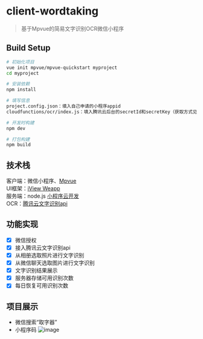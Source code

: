# client-wordtaking

> 基于Mpvue的简易文字识别OCR微信小程序

## Build Setup

``` bash
# 初始化项目
vue init mpvue/mpvue-quickstart myproject
cd myproject

# 安装依赖
npm install

# 填写信息
project.config.json：填入自己申请的小程序appid
cloudfunctions/ocr/index.js：填入腾讯云后台的secretId和secretKey（获取方式见下方腾讯云识别api）

# 开发时构建
npm dev

# 打包构建
npm build
```
## 技术栈
客户端：微信小程序、[Mpvue](http://mpvue.com/)  
UI框架：[iView Weapp](https://weapp.iviewui.com/docs/guide/start)  
服务端：node.js [小程序云开发](https://developers.weixin.qq.com/miniprogram/dev/wxcloud/basis/getting-started.html)  
OCR：[腾讯云文字识别api](https://cloud.tencent.com/document/product/866/33519)  

## 功能实现
- [x] 微信授权
- [x] 接入腾讯云文字识别api
- [x] 从相册选取照片进行文字识别
- [x] 从微信聊天选取图片进行文字识别
- [x] 文字识别结果展示
- [x] 服务器存储可用识别次数
- [x] 每日恢复可用识别次数

## 项目展示
- 微信搜索“取字器”
- 小程序码
![image](https://github.com/SujeDeveloper/client-wordtaking/blob/master/static/images/qrcode.jpg)





